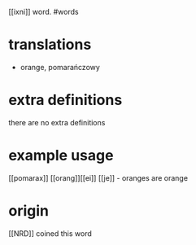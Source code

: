 [[ixni]] word.
#words
# translations
- orange, pomarańczowy
# extra definitions
there are no extra definitions
# example usage
[[pomarax]] [[orang]][[ei]] [[je]] - oranges are orange
# origin
[[NRD]] coined this word